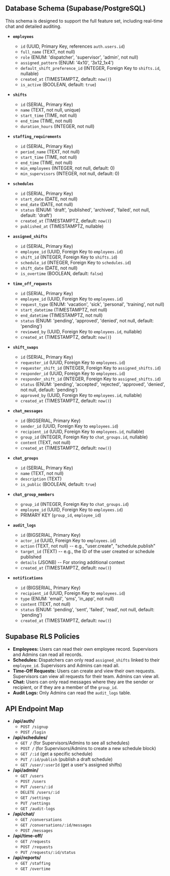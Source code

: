 ## Database Schema (Supabase/PostgreSQL)

This schema is designed to support the full feature set, including real-time chat and detailed auditing.

*   **`employees`**
    *   `id` (UUID, Primary Key, references `auth.users.id`)
    *   `full_name` (TEXT, not null)
    *   `role` (ENUM: 'dispatcher', 'supervisor', 'admin', not null)
    *   `assigned_pattern` (ENUM: '4x10', '3x12_1x4')
    *   `default_shift_preference_id` (INTEGER, Foreign Key to `shifts.id`, nullable)
    *   `created_at` (TIMESTAMPTZ, default: `now()`)
    *   `is_active` (BOOLEAN, default: `true`)

*   **`shifts`**
    *   `id` (SERIAL, Primary Key)
    *   `name` (TEXT, not null, unique)
    *   `start_time` (TIME, not null)
    *   `end_time` (TIME, not null)
    *   `duration_hours` (INTEGER, not null)

*   **`staffing_requirements`**
    *   `id` (SERIAL, Primary Key)
    *   `period_name` (TEXT, not null)
    *   `start_time` (TIME, not null)
    *   `end_time` (TIME, not null)
    *   `min_employees` (INTEGER, not null, default: 0)
    *   `min_supervisors` (INTEGER, not null, default: 0)

*   **`schedules`**
    *   `id` (SERIAL, Primary Key)
    *   `start_date` (DATE, not null)
    *   `end_date` (DATE, not null)
    *   `status` (ENUM: 'draft', 'published', 'archived', 'failed', not null, default: 'draft')
    *   `created_at` (TIMESTAMPTZ, default: `now()`)
    *   `published_at` (TIMESTAMPTZ, nullable)

*   **`assigned_shifts`**
    *   `id` (SERIAL, Primary Key)
    *   `employee_id` (UUID, Foreign Key to `employees.id`)
    *   `shift_id` (INTEGER, Foreign Key to `shifts.id`)
    *   `schedule_id` (INTEGER, Foreign Key to `schedules.id`)
    *   `shift_date` (DATE, not null)
    *   `is_overtime` (BOOLEAN, default: `false`)

*   **`time_off_requests`**
    *   `id` (SERIAL, Primary Key)
    *   `employee_id` (UUID, Foreign Key to `employees.id`)
    *   `request_type` (ENUM: 'vacation', 'sick', 'personal', 'training', not null)
    *   `start_datetime` (TIMESTAMPTZ, not null)
    *   `end_datetime` (TIMESTAMPTZ, not null)
    *   `status` (ENUM: 'pending', 'approved', 'denied', not null, default: 'pending')
    *   `reviewed_by` (UUID, Foreign Key to `employees.id`, nullable)
    *   `created_at` (TIMESTAMPTZ, default: `now()`)

*   **`shift_swaps`**
    *   `id` (SERIAL, Primary Key)
    *   `requester_id` (UUID, Foreign Key to `employees.id`)
    *   `requester_shift_id` (INTEGER, Foreign Key to `assigned_shifts.id`)
    *   `responder_id` (UUID, Foreign Key to `employees.id`)
    *   `responder_shift_id` (INTEGER, Foreign Key to `assigned_shifts.id`)
    *   `status` (ENUM: 'pending', 'accepted', 'rejected', 'approved', 'denied', not null, default: 'pending')
    *   `approved_by` (UUID, Foreign Key to `employees.id`, nullable)
    *   `created_at` (TIMESTAMPTZ, default: `now()`)

*   **`chat_messages`**
    *   `id` (BIGSERIAL, Primary Key)
    *   `sender_id` (UUID, Foreign Key to `employees.id`)
    *   `recipient_id` (UUID, Foreign Key to `employees.id`, nullable)
    *   `group_id` (INTEGER, Foreign Key to `chat_groups.id`, nullable)
    *   `content` (TEXT, not null)
    *   `created_at` (TIMESTAMPTZ, default: `now()`)

*   **`chat_groups`**
    *   `id` (SERIAL, Primary Key)
    *   `name` (TEXT, not null)
    *   `description` (TEXT)
    *   `is_public` (BOOLEAN, default: `true`)

*   **`chat_group_members`**
    *   `group_id` (INTEGER, Foreign Key to `chat_groups.id`)
    *   `employee_id` (UUID, Foreign Key to `employees.id`)
    *   PRIMARY KEY (`group_id`, `employee_id`)

*   **`audit_logs`**
    *   `id` (BIGSERIAL, Primary Key)
    *   `actor_id` (UUID, Foreign Key to `employees.id`)
    *   `action` (TEXT, not null)  -- e.g., "user.create", "schedule.publish"
    *   `target_id` (TEXT) -- e.g., the ID of the user created or schedule published
    *   `details` (JSONB) -- For storing additional context
    *   `created_at` (TIMESTAMPTZ, default: `now()`)

*   **`notifications`**
    *   `id` (BIGSERIAL, Primary Key)
    *   `recipient_id` (UUID, Foreign Key to `employees.id`)
    *   `type` (ENUM: 'email', 'sms', 'in_app', not null)
    *   `content` (TEXT, not null)
    *   `status` (ENUM: 'pending', 'sent', 'failed', 'read', not null, default: 'pending')
    *   `created_at` (TIMESTAMPTZ, default: `now()`)

## Supabase RLS Policies

*   **Employees:** Users can read their own employee record. Supervisors and Admins can read all records.
*   **Schedules:** Dispatchers can only read `assigned_shifts` linked to their `employee_id`. Supervisors and Admins can read all.
*   **Time-Off Requests:** Users can create and view their own requests. Supervisors can view all requests for their team. Admins can view all.
*   **Chat:** Users can only read messages where they are the sender or recipient, or if they are a member of the `group_id`.
*   **Audit Logs:** Only Admins can read the `audit_logs` table.

## API Endpoint Map

*   **/api/auth/**
    *   `POST /signup`
    *   `POST /login`
*   **/api/schedules/**
    *   `GET /` (for Supervisors/Admins to see all schedules)
    *   `POST /` (for Supervisors/Admins to create a new schedule block)
    *   `GET /:id` (get a specific schedule)
    *   `PUT /:id/publish` (publish a draft schedule)
    *   `GET /user/:userId` (get a user's assigned shifts)
*   **/api/admin/**
    *   `GET /users`
    *   `POST /users`
    *   `PUT /users/:id`
    *   `DELETE /users/:id`
    *   `GET /settings`
    *   `PUT /settings`
    *   `GET /audit-logs`
*   **/api/chat/**
    *   `GET /conversations`
    *   `GET /conversations/:id/messages`
    *   `POST /messages`
*   **/api/time-off/**
    *   `GET /requests`
    *   `POST /requests`
    *   `PUT /requests/:id/status`
*   **/api/reports/**
    *   `GET /staffing`
    *   `GET /overtime`
